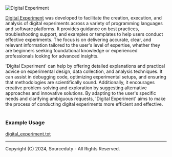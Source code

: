 ![Digital Experiment](https://github.com/sourceduty/Digital_Experiment/assets/123030236/888a4f29-eff2-4994-ac2b-ddaf97e69998)

[Digital Experiment](https://chatgpt.com/g/g-j5c8vzSbh-digital-experiment) was developed to facilitate the creation, execution, and analysis of digital experiments across a variety of programming languages and software platforms. It provides guidance on best practices, troubleshooting support, and examples or templates to help users conduct effective experiments. The focus is on delivering accurate, clear, and relevant information tailored to the user's level of expertise, whether they are beginners seeking foundational knowledge or experienced professionals looking for advanced insights.

'Digital Experiment' can help by offering detailed explanations and practical advice on experimental design, data collection, and analysis techniques. It can assist in debugging code, optimizing experimental setups, and ensuring that methodologies are scientifically sound. Additionally, it encourages creative problem-solving and exploration by suggesting alternative approaches and innovative solutions. By adapting to the user's specific needs and clarifying ambiguous requests, 'Digital Experiment' aims to make the process of conducting digital experiments more efficient and effective.

#
### Example Usage

[digital_experiment.txt](https://github.com/sourceduty/Digital_Experiment/files/15380712/digital_experiment.txt)

***
Copyright (C) 2024, Sourceduty - All Rights Reserved.
